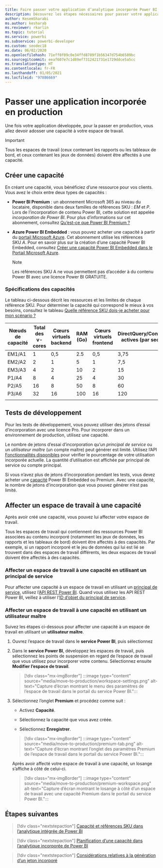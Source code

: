 ```yaml
---
title: Faire passer votre application d’analytique incorporée Power BI en production pour de meilleurs insights via la BI incorporée
description: Découvrez les étapes nécessaires pour passer votre application Power BI en production. Obtenez de meilleurs insights BI incorporés avec l’analytique incorporée Power BI.
author: KesemSharabi
ms.author: kesharab
ms.reviewer: rkarlin
ms.topic: tutorial
ms.service: powerbi
ms.subservice: powerbi-developer
ms.custom: seodec18
ms.date: 06/02/2020
ms.openlocfilehash: 71eff0f09c0e34ffd8789f1b56347d754b6589bc
ms.sourcegitcommit: eeaf607e7c1d89ef7312421731e1729ddce5a5cc
ms.translationtype: HT
ms.contentlocale: fr-FR
ms.lasthandoff: 01/05/2021
ms.locfileid: "97886669"
---
```

# <a name="move-your-embedded-app-to-production"></a>Passer une application incorporée en production

Une fois votre application développée, pour la passer en production, vous allez devoir adosser une capacité à votre espace de travail.

> [!Important]
> Tous les espaces de travail (ceux contenant les rapports ou les tableaux de bord, et ceux contenant les jeux de données) doivent être affectés à une capacité.

## <a name="create-a-capacity"></a>Créer une capacité

En créant une capacité, vous bénéficiez d’une ressource pour vos clients. Vous avez le choix entre deux types de capacités :

* **Power BI Premium** : un abonnement Microsoft 365 au niveau du locataire, disponible dans deux familles de références SKU : *EM* et *P*. Lors de l’incorporation de contenu Power BI, cette solution est appelée *incorporation de Power BI*. Pour plus d’informations sur cet abonnement, consultez [Qu’est-ce que Power BI Premium ?](../../admin/service-premium-what-is.md)

* **Azure Power BI Embedded** : vous pouvez acheter une capacité à partir du [portail Microsoft Azure](https://portal.azure.com). Cet abonnement utilise les références SKU *A*. Pour en savoir plus sur la création d’une capacité Power BI Embedded, consultez [Créer une capacité Power BI Embedded dans le Portail Microsoft Azure](azure-pbie-create-capacity.md).

    > [!NOTE]
    > Les références SKU A ne vous permettent pas d’accéder à du contenu Power BI avec une licence Power BI GRATUITE.

### <a name="capacity-specifications"></a>Spécifications des capacités

Le tableau ci-dessous décrit les ressources et les limites de chaque référence SKU. Pour déterminer la capacité qui correspond le mieux à vos besoins, consultez le tableau [Quelle référence SKU dois-je acheter pour mon scénario ?](./embedded-faq.md#which-solution-should-i-choose)

| Nœuds de capacité | Total des v-cores | Cœurs virtuels backend | RAM (Go) | Cœurs virtuels frontend | DirectQuery/Connexions actives (par seconde) | Parallélisme des actualisations de modèles |
| --- | --- | --- | --- | --- | --- | --- |
| EM1/A1 | 1 | 0,5 | 2.5 | 0,5 | 3,75 | 1 |
| EM2/A2 | 2 | 1 | 5 | 1 | 7,5 | 2 |
| EM3/A3 | 4 | 2 | 10 | 2 | 15 | 3 |
| P1/A4 | 8 | 4 | 25 | 4 | 30 | 6 |
| P2/A5 | 16 | 8 | 50 | 8 | 60 | 12 |
| P3/A6 | 32 | 16 | 100 | 16 | 120 | 24 |
| | | | | | | |

## <a name="development-testing"></a>Tests de développement

Pour les tests de développement, vous pouvez utiliser des jetons d’essai d’incorporation avec une licence Pro. Pour incorporer dans un environnement de production, utilisez une capacité.

Le nombre de jetons d’essai d’incorporation qu’un *principal de service* ou un *utilisateur maître* (un compte maître) peut générer est limité. Utilisez l’API [Fonctionnalités disponibles](/rest/api/power-bi/availablefeatures/getavailablefeatures) pour vérifier le pourcentage de votre utilisation incorporée actuelle. La quantité d’utilisation est affichée par principal de service ou compte principal.

Si vous n’avez plus de jetons d’incorporation pendant les tests, vous devez acheter une [capacité](embedded-capacity.md) Power BI Embedded ou Premium. Avec une capacité, le nombre de jetons d’incorporation que vous pouvez générer n’est pas limité.

## <a name="assign-a-workspace-to-a-capacity"></a>Affecter un espace de travail à une capacité

Après avoir créé une capacité, vous pouvez lui affecter votre espace de travail.

Tous les espaces de travail qui contiennent des ressources Power BI associées au contenu incorporé (notamment les jeux de données, les rapports et les tableaux de bord) doivent être affectés à des capacités. Par exemple, si un rapport incorporé et le jeu de données qui lui est lié se trouvent dans des espaces de travail différents, les deux espaces de travail doivent être affectés à des capacités.

### <a name="assign-a-workspace-to-a-capacity-using-a-service-principal"></a>Affecter un espace de travail à une capacité en utilisant un principal de service

Pour affecter une capacité à un espace de travail en utilisant un [principal de service](embed-service-principal.md), utilisez l’[API REST Power BI](/rest/api/power-bi/capacities/groups_assigntocapacity). Quand vous utilisez les API REST Power BI, veillez à utiliser l’[ID d’objet du principal de service](embed-service-principal.md).

### <a name="assign-a-workspace-to-a-capacity-using-a-master-user"></a>Affecter un espace de travail à une capacité en utilisant un utilisateur maître

Suivez les étapes ci-dessous pour affecter une capacité à un espace de travail en utilisant un **utilisateur maître**.

1. Ouvrez l’espace de travail dans le **service Power BI**, puis sélectionnez 

1. Dans le **service Power BI**, développez les espaces de travail, puis sélectionnez les points de suspension en regard de l’espace de travail que vous utilisez pour incorporer votre contenu. Sélectionnez ensuite **Modifier l’espace de travail**.

    >[!div class="mx-imgBorder"]
    >:::image type="content" source="media/move-to-production/workspace-settings.png" alt-text="Capture d’écran montrant le menu des paramètres de l’espace de travail dans le portail du service Power BI.":::

2. Sélectionnez l’onglet **Premium** et procédez comme suit :

    * Activez **Capacité**.

    * Sélectionnez la capacité que vous avez créée.

    * Sélectionnez **Enregistrer**.

    >[!div class="mx-imgBorder"]
    >:::image type="content" source="media/move-to-production/premium-tab.png" alt-text="Capture d’écran montrant l’onglet des paramètres Premium de l’espace de travail dans le portail du service Power BI.":::

    Après avoir affecté votre espace de travail à une capacité, un losange s’affiche à côté de celui-ci. 

    >[!div class="mx-imgBorder"]
    >:::image type="content" source="media/move-to-production/premium-workspace.png" alt-text="Capture d’écran montrant le losange à côté d’un espace de travail avec une capacité Premium dans le portail du service Power BI.":::

## <a name="next-steps"></a>Étapes suivantes

>[!div class="nextstepaction"]
>[Capacité et références SKU dans l’analytique intégrée de Power BI](embedded-capacity.md)

>[!div class="nextstepaction"]
>[Planification d’une capacité dans l’analytique incorporée de Power BI](embedded-capacity-planning.md)

>[!div class="nextstepaction"]
>[Considérations relatives à la génération d’un jeton incorporé](generate-embed-token.md)